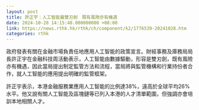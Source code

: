 ```yaml
---
layout: post
title: 許正宇：人工智能屬雙刃劍　既有風險亦有機遇
date: 2024-10-28 14:15:48.000000000 +08:00
link: https://news.rthk.hk/rthk/ch/component/k2/1776539-20241028.htm
categories: rthk
---
```


政府發表有關在金融市場負責任地應用人工智能的政策宣言。財經事務及庫務局局長許正宇在金融科技周活動表示，人工智能由數據驅動，形容是雙刃劍，既有風險亦有機遇，因此當局提出制定監管方法和流程，當局將與監管機構和行業持份者合作，就人工智能的應用提出明確的監管框架。

許正宇表示，本港金融服務業應用人工智能的比例達38%，遠高於全球平均26%水平。他又說有關人工智能及區塊鏈等已列入本港的人才清單範圍，但強調亦會培訓本地相關人才。
